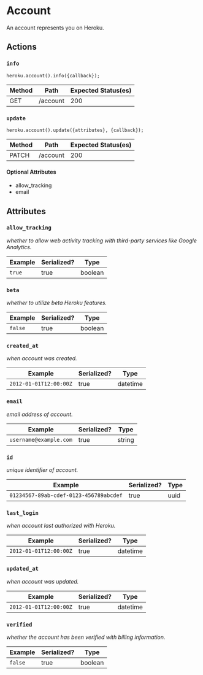 # Account

An account represents you on Heroku.

## Actions

### `info`

`heroku.account().info({callback});`

Method | Path | Expected Status(es)
--- | --- | ---
GET | /account | 200

### `update`

`heroku.account().update({attributes}, {callback});`

Method | Path | Expected Status(es)
--- | --- | ---
PATCH | /account | 200

#### Optional Attributes

- allow_tracking
- email


## Attributes

### `allow_tracking`

*whether to allow web activity tracking with third-party services like Google Analytics.*

Example | Serialized? | Type
--- | --- | ---
`true` | true | boolean

### `beta`

*whether to utilize beta Heroku features.*

Example | Serialized? | Type
--- | --- | ---
`false` | true | boolean

### `created_at`

*when account was created.*

Example | Serialized? | Type
--- | --- | ---
`2012-01-01T12:00:00Z` | true | datetime

### `email`

*email address of account.*

Example | Serialized? | Type
--- | --- | ---
`username@example.com` | true | string

### `id`

*unique identifier of account.*

Example | Serialized? | Type
--- | --- | ---
`01234567-89ab-cdef-0123-456789abcdef` | true | uuid

### `last_login`

*when account last authorized with Heroku.*

Example | Serialized? | Type
--- | --- | ---
`2012-01-01T12:00:00Z` | true | datetime

### `updated_at`

*when account was updated.*

Example | Serialized? | Type
--- | --- | ---
`2012-01-01T12:00:00Z` | true | datetime

### `verified`

*whether the account has been verified with billing information.*

Example | Serialized? | Type
--- | --- | ---
`false` | true | boolean

